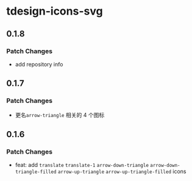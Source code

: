 # tdesign-icons-svg

## 0.1.8

### Patch Changes

- add repository info

## 0.1.7

### Patch Changes

- 更名`arrow-triangle` 相关的 4 个图标

## 0.1.6

### Patch Changes

- feat: add `translate` `translate-1` `arrow-down-triangle` `arrow-down-triangle-filled` `arrow-up-triangle` `arrow-up-triangle-filled` icons
